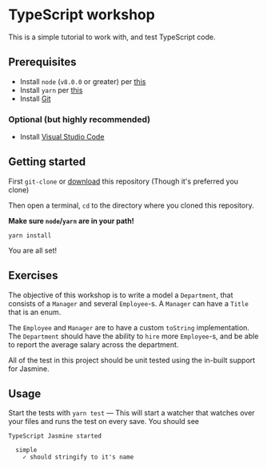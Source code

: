 # TypeScript workshop

This is a simple tutorial to work with, and test TypeScript code.

## Prerequisites

- Install `node` (`v8.0.0` or greater) per [this](https://nodejs.org/en/download/)
- Install `yarn` per [this](https://yarnpkg.com/)
- Install [Git](https://git-scm.com/downloads)

### Optional (but highly recommended)

- Install [Visual Studio Code](https://code.visualstudio.com/)

## Getting started

First `git-clone` or [download](https://github.com/looselytyped/typescript-mini-workshop) this repository (Though it's preferred you clone)

Then open a terminal, `cd` to the directory where you cloned this repository.

**Make sure `node`/`yarn` are in your path!**

```
yarn install
```

You are all set!

## Exercises

The objective of this workshop is to write a model a `Department`, that consists of a `Manager` and several `Employee`-s.
A `Manager` can have a `Title` that is an enum.

The `Employee` and `Manager` are to have a custom `toString` implementation.
The `Department` should have the ability to `hire` more `Employee`-s, and be able to report the average salary across the department.

All of the test in this project should be unit tested using the in-built support for Jasmine.

## Usage

Start the tests with `yarn test` — This will start a watcher that watches over your files and runs the test on every save.
You should see

```
TypeScript Jasmine started

  simple
    ✓ should stringify to it's name
```
